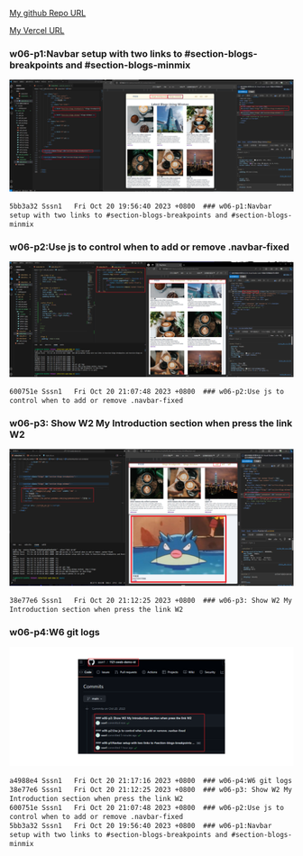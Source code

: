 [My github Repo URL](https://github.com/sssn1/1121-sweb-demo-id.git)

[My Vercel URL](http://127.0.0.1:5501/index.html)


### w06-p1:Navbar setup with two links to #section-blogs-breakpoints and #section-blogs-minmix
![](w06-p1.png)
```
5bb3a32 Sssn1   Fri Oct 20 19:56:40 2023 +0800  ### w06-p1:Navbar setup with two links to #section-blogs-breakpoints and #section-blogs-minmix
```
### w06-p2:Use js to control when to add or remove .navbar-fixed
![](w06-p2.png)
```
600751e Sssn1   Fri Oct 20 21:07:48 2023 +0800  ### w06-p2:Use js to control when to add or remove .navbar-fixed
```
### w06-p3: Show W2 My Introduction section when press the link W2
![](w06-p3.png)
```
38e77e6 Sssn1   Fri Oct 20 21:12:25 2023 +0800  ### w06-p3: Show W2 My Introduction section when press the link W2
```

### w06-p4:W6 git logs
![](w06-p4.png)
```
a4988e4 Sssn1   Fri Oct 20 21:17:16 2023 +0800  ### w06-p4:W6 git logs
38e77e6 Sssn1   Fri Oct 20 21:12:25 2023 +0800  ### w06-p3: Show W2 My Introduction section when press the link W2
600751e Sssn1   Fri Oct 20 21:07:48 2023 +0800  ### w06-p2:Use js to control when to add or remove .navbar-fixed
5bb3a32 Sssn1   Fri Oct 20 19:56:40 2023 +0800  ### w06-p1:Navbar setup with two links to #section-blogs-breakpoints and #section-blogs-minmix
```